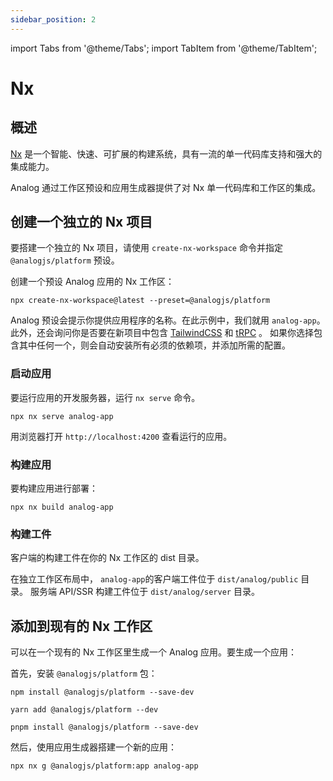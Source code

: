 ```yaml
---
sidebar_position: 2
---
```


import Tabs from '@theme/Tabs';
import TabItem from '@theme/TabItem';

# Nx

## 概述

[Nx](https://nx.dev) 是一个智能、快速、可扩展的构建系统，具有一流的单一代码库支持和强大的集成能力。

Analog 通过工作区预设和应用生成器提供了对 Nx 单一代码库和工作区的集成。

## 创建一个独立的 Nx 项目

要搭建一个独立的 Nx 项目，请使用 `create-nx-workspace` 命令并指定 `@analogjs/platform` 预设。

创建一个预设 Analog 应用的 Nx 工作区：

```shell
npx create-nx-workspace@latest --preset=@analogjs/platform
```

Analog 预设会提示你提供应用程序的名称。在此示例中，我们就用 `analog-app`。
此外，还会询问你是否要在新项目中包含 [TailwindCSS](https://tailwindcss.com) 和 [tRPC](https://trpc.io) 。
如果你选择包含其中任何一个，则会自动安装所有必须的依赖项，并添加所需的配置。

### 启动应用

要运行应用的开发服务器，运行 `nx serve` 命令。

```shell
npx nx serve analog-app
```

用浏览器打开 `http://localhost:4200` 查看运行的应用。

### 构建应用

要构建应用进行部署：

```shell
npx nx build analog-app
```

### 构建工件

客户端的构建工件在你的 Nx 工作区的 dist 目录。

在独立工作区布局中， `analog-app`的客户端工件位于 `dist/analog/public` 目录。
服务端 API/SSR 构建工件位于 `dist/analog/server` 目录。

## 添加到现有的 Nx 工作区

可以在一个现有的 Nx 工作区里生成一个 Analog 应用。要生成一个应用：

首先，安装 `@analogjs/platform` 包：

<Tabs groupId="package-manager">
  <TabItem value="npm">

```shell
npm install @analogjs/platform --save-dev
```

  </TabItem>

  <TabItem label="Yarn" value="yarn">

```shell
yarn add @analogjs/platform --dev
```

  </TabItem>

  <TabItem value="pnpm">

```shell
pnpm install @analogjs/platform --save-dev
```

  </TabItem>
</Tabs>

然后，使用应用生成器搭建一个新的应用：

```shell
npx nx g @analogjs/platform:app analog-app
```
